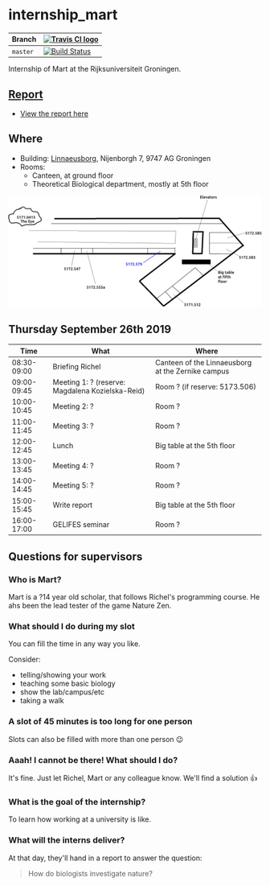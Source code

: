 # internship_mart

Branch|[![Travis CI logo](pics/TravisCI.png)](https://travis-ci.org)
---|---
`master`|[![Build Status](https://travis-ci.org/richelbilderbeek/internship_mart.svg?branch=master)](https://travis-ci.org/richelbilderbeek/internship_mart)

Internship of Mart at the Rijksuniversiteit Groningen.



## [Report](report.md)

 * [View the report here](report.md)

## Where

 * Building: [Linnaeusborg](https://www.rug.nl/staff/location/5172), Nijenborgh 7, 9747 AG Groningen
 * Rooms:
    * Canteen, at ground floor
    * Theoretical Biological department, mostly at 5th floor

![](lb.png)

## Thursday September 26th 2019

Time|What|Where
---|---|---
08:30-09:00|Briefing Richel|Canteen of the Linnaeusborg at the Zernike campus
09:00-09:45|Meeting 1: ? (reserve: Magdalena Kozielska-Reid)|Room ? (if reserve: 5173.506)
10:00-10:45|Meeting 2: ?|Room ?
11:00-11:45|Meeting 3: ?|Room ?
12:00-12:45|Lunch       |Big table at the 5th floor
13:00-13:45|Meeting 4: ?|Room ?
14:00-14:45|Meeting 5: ?|Room ?
15:00-15:45|Write report|Big table at the 5th floor
16:00-17:00|GELIFES seminar|Room ?

## Questions for supervisors

### Who is Mart?

Mart is a ?14 year old scholar,
that follows Richel's programming course.
He ahs been the lead tester of the game Nature Zen.

### What should I do during my slot

You can fill the time in any way you like.

Consider:

 * telling/showing your work
 * teaching some basic biology
 * show the lab/campus/etc
 * taking a walk

### A slot of 45 minutes is too long for one person

Slots can also be filled with more than one person :wink:

### Aaah! I cannot be there! What should I do?

It's fine. Just let Richel, Mart or any colleague know. 
We'll find a solution :+1:

### What is the goal of the internship?

To learn how working at a university is like.

### What will the interns deliver?

At that day, they'll hand in a report to answer the question:

> How do biologists investigate nature?
